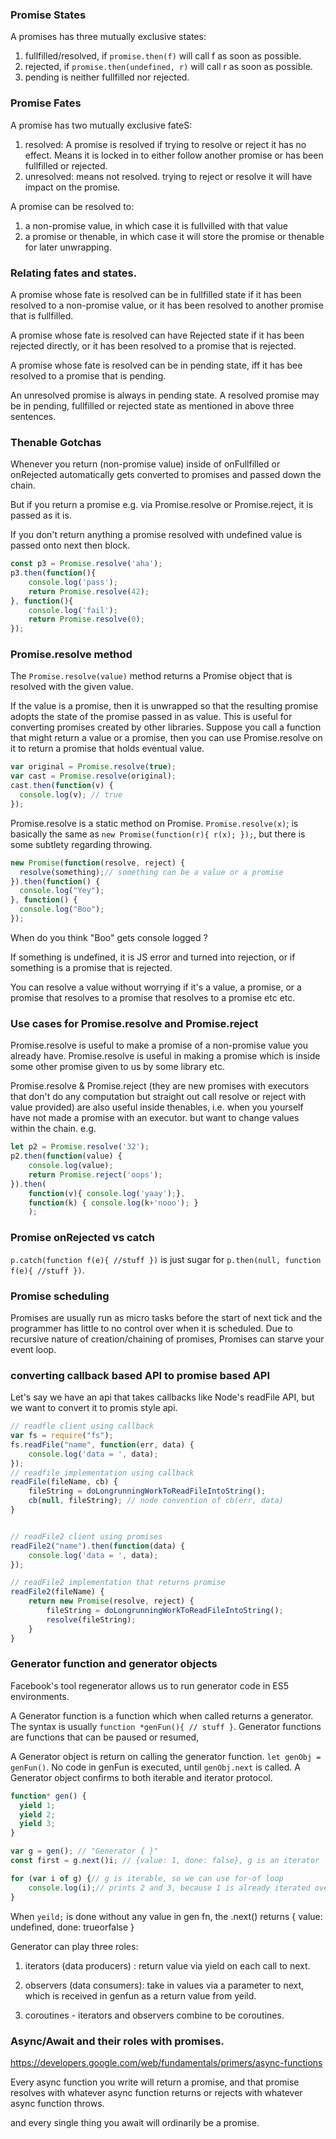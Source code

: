 
### Promise States
A promises has three mutually exclusive states:
1. fullfilled/resolved, if `promise.then(f)` will call f as soon as possible.
2. rejected, if `promise.then(undefined, r)` will call r as soon as possible.
3. pending is neither fullfilled nor rejected.

### Promise Fates
A promise has two mutually exclusive fateS:
1. resolved: A promise is resolved if trying to resolve or reject it has no effect. Means it is locked in to either follow another promise or has been fullfilled or rejected.
2. unresolved: means not resolved. trying to reject or resolve it will have impact on the promise.

A promise can be resolved to:
1. a non-promise value, in which case it is fullvilled with that value
2. a promise or thenable, in which case it will store the promise or
thenable for later unwrapping.

### Relating fates and states.

A promise whose fate is resolved can be in fullfilled state if it has
been resolved to a non-promise value, or it has been resolved to another promise that is fullfilled.

A promise whose fate is resolved can have Rejected state if it has been
rejected directly, or it has been resolved to a promise that is rejected.

A promise whose fate is resolved can be in pending state, iff it has bee
resolved to a promise that is pending.

An unresolved promise is always in pending state. A resolved promise may be in pending, fullfilled or rejected state as mentioned in above three sentences.

### Thenable Gotchas
Whenever you return (non-promise value) inside of onFullfilled or onRejected automatically gets converted to promises and passed down the chain.

But if you return a promise e.g. via Promise.resolve or Promise.reject, it is passed as it is.

If you don't return anything a promise resolved with undefined value is passed onto next then block.

``` js
const p3 = Promise.resolve('aha');
p3.then(function(){
    console.log('pass');
    return Promise.resolve(42);
}, function(){
    console.log('fail');
    return Promise.resolve(0);
});
```

### Promise.resolve method

The `Promise.resolve(value)` method returns a Promise object that is resolved with the given value. 

If the value is a promise, then it is unwrapped so that the resulting promise adopts the state of the promise passed in as value. This is useful for converting promises created by other libraries. Suppose you call a function that might return a value or a promise, then you can use Promise.resolve on it to return a promise that holds eventual value.

``` js
var original = Promise.resolve(true);
var cast = Promise.resolve(original);
cast.then(function(v) {
  console.log(v); // true
});
```

Promise.resolve is a static method on Promise.
`Promise.resolve(x)`; is basically the same as
 `new Promise(function(r){ r(x); });`, but there is some subtlety regarding throwing.

``` js
new Promise(function(resolve, reject) {
  resolve(something);// something can be a value or a promise
}).then(function() {
  console.log("Yey");
}, function() {
  console.log("Boo");
});
```

When do you think "Boo" gets console logged ?

If something is undefined, it is JS error and turned into rejection,
or if something is a promise that is rejected.

You can resolve a value without worrying if it's a value, a promise, or a promise that resolves to a promise that resolves to a promise etc etc.

### Use cases for Promise.resolve and Promise.reject

Promise.resolve is useful to make a promise of a non-promise value you already have.
Promise.resolve is useful in making a promise which is inside some other promise given to us by some library etc.

Promise.resolve & Promise.reject (they are new promises with executors that don't do any computation but straight out call resolve or reject with value provided) are also useful inside thenables, i.e. when you yourself have not made a promise with an executor. but want to change values within the chain.
e.g.
``` js
let p2 = Promise.resolve('32');
p2.then(function(value) {
    console.log(value);
    return Promise.reject('oops');
}).then(
    function(v){ console.log('yaay');},
    function(k) { console.log(k+'nooo'); }
    );
```
### Promise onRejected vs catch

`p.catch(function f(e){ //stuff })`
is just sugar for `p.then(null, function f(e){ //stuff })`.


### Promise scheduling

Promises are usually run as micro tasks before the start of next tick and the programmer has little to no control over when it is scheduled.
Due to recursive nature of creation/chaining of promises, 
Promises can starve your event loop.

### converting callback based API to promise based API

Let's say we have an api that takes callbacks like Node's readFile API, 
but we want to convert it to promis style api.

``` js
// readfle client using callback
var fs = require("fs");
fs.readFile("name", function(err, data) {
    console.log('data = ', data);
});
// readfile implementation using callback
readFile(fileName, cb) {
    fileString = doLongrunningWorkToReadFileIntoString();
    cb(null, fileString); // node convention of cb(err, data)      
}


// readFile2 client using promises
readFile2("name").then(function(data) {
    console.log('data = ', data);
});

// readFile2 implementation that returns promise
readFile2(fileName) {
    return new Promise(resolve, reject) {
        fileString = doLongrunningWorkToReadFileIntoString();
        resolve(fileString); 
    }
}
```

### Generator function and generator objects

Facebook's tool regenerator allows us to run generator code 
in ES5 environments.

A Generator function is a function which when called returns a generator.
The syntax is usually `function *genFun(){ // stuff }`.
Generator functions are functions that can be paused or resumed,

A Generator object is return on calling the generator function.
`let genObj = genFun()`. No code in genFun is executed, until `genObj.next` is called.
A Generator object confirms to both iterable and iterator protocol.

``` js
function* gen() { 
  yield 1;
  yield 2;
  yield 3;
}

var g = gen(); // "Generator { }"
const first = g.next()i; // {value: 1, done: false}, g is an iterator

for (var i of g) {// g is iterable, so we can use for-of loop
    console.log(i);// prints 2 and 3, because 1 is already iterated over
}

```

When `yeild;` is done without any value in gen fn,
the .next() returns { value: undefined, done: trueorfalse }

Generator can play three roles:
1. iterators (data producers) : return value via yield on each call to next.

2. observers (data consumers): take in values via a parameter to next, which is received in genfun as a return value from yeild.

3. coroutines - iterators and observers combine to be coroutines.


### Async/Await and their roles with promises.

https://developers.google.com/web/fundamentals/primers/async-functions

Every async function you write will return a promise, and that promise
resolves with whatever async function returns or rejects with whatever
async function throws.

and every single thing you await will ordinarily be a promise.

